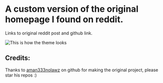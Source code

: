 # A custom version of the original homepage I found on reddit.

Links to original reddit post and github link.
<a href="https://www.reddit.com/r/startpages/comments/xxnnis/dracula_is_cool/"></a>
<a href="https://github.com/aman333nolawz/startpage-v2"></a>

<img src="https://i.imgur.com/0i7OyQJ.png" alt="This is how the theme looks"></img>

## Credits:
<p>
  Thanks to <a href="https://github.com/aman333nolawz/">aman333nolawz</a> on github for making the original project, please star his repos :)
</p>

